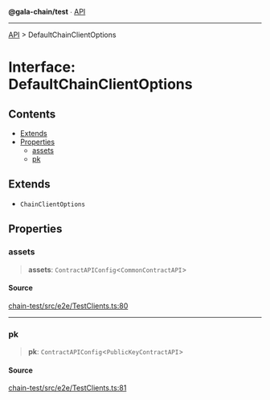 **@gala-chain/test** ∙ [API](../exports.md)

***

[API](../exports.md) > DefaultChainClientOptions

# Interface: DefaultChainClientOptions

## Contents

- [Extends](DefaultChainClientOptions.md#extends)
- [Properties](DefaultChainClientOptions.md#properties)
  - [assets](DefaultChainClientOptions.md#assets)
  - [pk](DefaultChainClientOptions.md#pk)

## Extends

- `ChainClientOptions`

## Properties

### assets

> **assets**: `ContractAPIConfig`\<`CommonContractAPI`\>

#### Source

[chain-test/src/e2e/TestClients.ts:80](https://github.com/GalaChain/sdk/blob/bcbbb18/chain-test/src/e2e/TestClients.ts#L80)

***

### pk

> **pk**: `ContractAPIConfig`\<`PublicKeyContractAPI`\>

#### Source

[chain-test/src/e2e/TestClients.ts:81](https://github.com/GalaChain/sdk/blob/bcbbb18/chain-test/src/e2e/TestClients.ts#L81)
